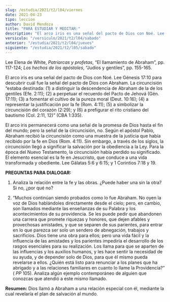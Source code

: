 ```yaml
---
slug: /estudia/2021/t2/l04/viernes
date: 2021-04-23
tipo: leccion
author: David Mendoza
title: "PARA ESTUDIAR Y MEDITAR:"
description: "El arco iris es una señal del pacto de Dios con Noé. Lee Génesis 17:10 para descubrir cuál fue la señal del pacto de Dios con Abraham. La circuncisión “estaba destinada: (1) a distinguir la descendencia de Abraham de la de los gentiles (Efe. 2:11); (2) a perpetuar el recuerdo del Pacto de Jehová"
versiculo: "/versiculo/2021/t2/l04/sabado"
anterior: "/estudia/2021/t2/l04/jueves"
siguiente: "/estudia/2021/t2/l05/sabado"
---
```


Lee Elena de White, _Patriarcas y profetas_, “El
llamamiento de Abraham”, pp. 117-124;
_Los hechos de los apóstoles_, “Judíos y
gentiles”, pp. 155-165.


El arco iris es una señal del pacto de Dios con Noé. Lee
Génesis 17:10 para descubrir cuál fue la señal del
pacto de Dios con Abraham. La circuncisión “estaba
destinada: (1) a distinguir la descendencia de Abraham de la de los
gentiles (Efe. 2:11); (2) a perpetuar el recuerdo del Pacto de
Jehová (Gén. 17:11); (3) a fomentar el cultivo de la pureza
moral (Deut. 10:16); (4) a representar la justificación por la fe
(Rom. 4:11); (5) a simbolizar la circuncisión del corazón
(2:29); y (6) a prefigurar el rito cristiano del bautismo (Col. 2:11,
12)” (CBA 1:335).


El arco iris permanecerá como una señal de la promesa de
Dios hasta el fin del mundo; pero la señal de la
circuncisión, no. Según el apóstol Pablo, Abraham
recibió la circuncisión como una muestra de la justicia que
había recibido por la fe en Dios (Rom. 4:11). Sin embargo, a
través de los siglos, la circuncisión llegó a
significar la salvación por la obediencia a la Ley. Para la
época del Nuevo Testamento, la circuncisión había
perdido su significado. El elemento esencial es la fe en Jesucristo,
que conduce a una vida transformada y obediente. Lee Gálatas 5:6
y 6:15; y 1 Corintios 7:18 y 19.


**PREGUNTAS PARA DIALOGAR:**

1.  Analiza la relación entre la fe y las obras. ¿Puede haber
     una sin la otra? Si no, ¿por qué no?

2.  “Muchos continúan siendo probados como lo fue Abraham. No
     oyen la voz de Dios hablándoles directamente desde el cielo;
     pero, en cambio, son llamados mediante las enseñanzas de su
     Palabra y los acontecimientos de su providencia. Se les puede pedir
     que abandonen una carrera que promete riquezas y honores, que dejen
     afables y provechosas amistades, y que se separen de sus parientes,
     para entrar en lo que parezca ser solo un sendero de
     abnegación, trabajos y sacrificios. Dios tiene una obra para
     ellos; pero una vida fácil y la influencia de las amistades y
     los parientes impediría el desarrollo de los rasgos esenciales
     para su realización. Los llama para que se aparten de las
     influencias y los auxilios humanos, y les hace sentir la necesidad
     de su ayuda, y de depender solo de Dios, para que él mismo
     pueda revelarse a ellos. ¿Quién está listo para
     renunciar a los planes que ha abrigado y a las relaciones familiares
     en cuanto lo llame la Providencia?” ( _PP_ 105). Analiza
     algún ejemplo contemporáneo de alguien que conozcas que
     atendió a este mismo llamado.


**Resumen:** Dios llamó a Abraham a una relación especial
con él, mediante la cual revelaría el plan de salvación
al mundo.
